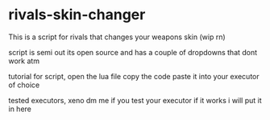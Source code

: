 # rivals-skin-changer
This is a script for rivals that changes your weapons skin (wip rn)

script is semi out its open source and has a couple of dropdowns that dont work atm

tutorial for script, open the lua file copy the code paste it into your executor of choice 

tested executors, xeno dm me if you test your executor if it works i will put it in here

